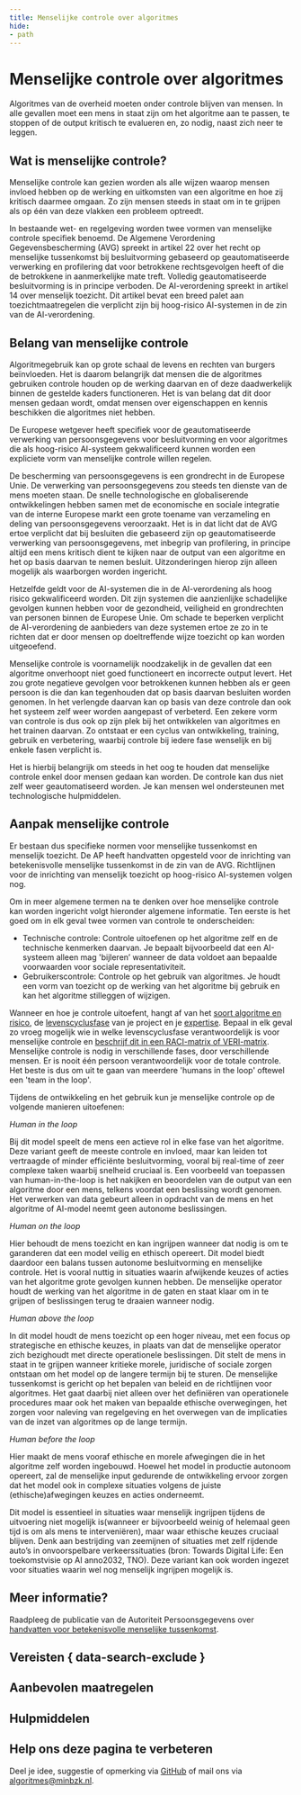 ```yaml
---
title: Menselijke controle over algoritmes
hide:
- path
---
```


# Menselijke controle over algoritmes
Algoritmes van de overheid moeten onder controle blijven van mensen. In alle gevallen moet een mens in staat zijn om het algoritme aan te passen, te stoppen of de output kritisch te evalueren en, zo nodig, naast zich neer te leggen.

## Wat is menselijke controle?
Menselijke controle kan gezien worden als alle wijzen waarop mensen invloed hebben op de werking en uitkomsten van een algoritme en hoe zij kritisch daarmee omgaan. Zo zijn mensen steeds in staat om in te grijpen als op één van deze vlakken een probleem optreedt.

In bestaande wet- en regelgeving worden twee vormen van menselijke controle specifiek benoemd. De Algemene Verordening Gegevensbescherming (AVG) spreekt in artikel 22 over het recht op menselijke tussenkomst bij besluitvorming gebaseerd op geautomatiseerde verwerking en profilering dat voor betrokkene rechtsgevolgen heeft of die de betrokkene in aanmerkelijke mate treft. Volledig geautomatiseerde besluitvorming is in principe verboden. De AI-verordening spreekt in artikel 14 over menselijk toezicht. Dit artikel bevat een breed palet aan toezichtmaatregelen die verplicht zijn bij hoog-risico AI-systemen in de zin van de AI-verordening.

## Belang van menselijke controle
Algoritmegebruik kan op grote schaal de levens en rechten van burgers beïnvloeden. Het is daarom belangrijk dat mensen die de algoritmes gebruiken controle houden op de werking daarvan en of deze daadwerkelijk binnen de gestelde kaders functioneren. Het is van belang dat dit door mensen gedaan wordt, omdat mensen over eigenschappen en kennis beschikken die algoritmes niet hebben.

De Europese wetgever heeft specifiek voor de geautomatiseerde verwerking van persoonsgegevens voor besluitvorming en voor algoritmes die als hoog-risico AI-systeem gekwalificeerd kunnen worden een expliciete vorm van menselijke controle willen regelen.

De bescherming van persoonsgegevens is een grondrecht in de Europese Unie. De verwerking van persoonsgegevens zou steeds ten dienste van de mens moeten staan. De snelle technologische en globaliserende ontwikkelingen hebben samen met de economische en sociale integratie van de interne Europese markt een grote toename van verzameling en deling van persoonsgegevens veroorzaakt. Het is in dat licht dat de AVG ertoe verplicht dat bij besluiten die gebaseerd zijn op geautomatiseerde verwerking van persoonsgegevens, met inbegrip van profilering, in principe altijd een mens kritisch dient te kijken naar de output van een algoritme en het op basis daarvan te nemen besluit. Uitzonderingen hierop zijn alleen mogelijk als waarborgen worden ingericht.

Hetzelfde geldt voor de AI-systemen die in de AI-verordening als hoog risico gekwalificeerd worden. Dit zijn systemen die aanzienlijke schadelijke gevolgen kunnen hebben voor de gezondheid, veiligheid en grondrechten van personen binnen de Europese Unie. Om schade te beperken verplicht de AI-verordening de aanbieders van deze systemen ertoe ze zo in te richten dat er door mensen op doeltreffende wijze toezicht op kan worden uitgeoefend.

Menselijke controle is voornamelijk noodzakelijk in de gevallen dat een algoritme onverhoopt niet goed functioneert en incorrecte output levert. Het zou grote negatieve gevolgen voor betrokkenen kunnen hebben als er geen persoon is die dan kan tegenhouden dat op basis daarvan besluiten worden genomen. In het verlengde daarvan kan op basis van deze controle dan ook het systeem zelf weer worden aangepast of verbeterd. Een zekere vorm van controle is dus ook op zijn plek bij het ontwikkelen van algoritmes en het trainen daarvan. Zo ontstaat er een cyclus van ontwikkeling, training, gebruik en verbetering, waarbij controle bij iedere fase wenselijk en bij enkele fasen verplicht is.

Het is hierbij belangrijk om steeds in het oog te houden dat menselijke controle enkel door mensen gedaan kan worden. De controle kan dus niet zelf weer geautomatiseerd worden. Je kan mensen wel ondersteunen met technologische hulpmiddelen.

## Aanpak menselijke controle
Er bestaan dus specifieke normen voor menselijke tussenkomst en menselijk toezicht. De AP heeft handvatten opgesteld voor de inrichting van betekenisvolle menselijke tussenkomst in de zin van de AVG. Richtlijnen voor de inrichting van menselijk toezicht op hoog-risico AI-systemen volgen nog.

Om in meer algemene termen na te denken over hoe menselijke controle kan worden ingericht volgt hieronder algemene informatie. Ten eerste is het goed om in elk geval twee vormen van controle te onderscheiden:

* Technische controle: Controle uitoefenen op het algoritme zelf en de technische kenmerken daarvan. Je bepaalt bijvoorbeeld dat een AI-systeem alleen mag 'bijleren’ wanneer de data voldoet aan bepaalde voorwaarden voor sociale representativiteit.
* Gebruikerscontrole: Controle op het gebruik van algoritmes. Je houdt een vorm van toezicht op de werking van het algoritme bij gebruik en kan het algoritme stilleggen of wijzigen.

Wanneer en hoe je controle uitoefent, hangt af van het [soort algoritme en risico](../soorten-algoritmes-en-ai/wat-is-een-algoritme.md), de [levenscyclusfase](../levenscyclus/index.md) van je project en je [expertise](../rollen/index.md). Bepaal in elk geval zo vroeg mogelijk wie in welke levenscyclusfase verantwoordelijk is voor menselijke controle en [beschrijf dit in een RACI-matrix of VERI-matrix](../voldoen-aan-wetten-en-regels/maatregelen/2-owp-01-rollen-en-verantwoordelijkheden.md). Menselijke controle is nodig in verschillende fases, door verschillende mensen. Er is nooit één persoon verantwoordelijk voor de totale controle. Het beste is dus om uit te gaan van meerdere 'humans in the loop' oftewel een 'team in the loop'.

Tijdens de ontwikkeling en het gebruik kun je menselijke controle op de volgende manieren uitoefenen:

_<span lang="en">Human in the loop</span>_

Bij dit model speelt de mens een actieve rol in elke fase van het algoritme. Deze variant geeft de meeste controle en invloed, maar kan leiden tot vertraagde of minder efficiënte besluitvorming, vooral bij real-time of zeer complexe taken waarbij snelheid cruciaal is. Een voorbeeld van toepassen van human-in-the-loop is het nakijken en beoordelen van de output van een algoritme door een mens, telkens voordat een beslissing wordt genomen. Het verwerken van data gebeurt alleen in opdracht van de mens en het algoritme of AI-model neemt geen autonome beslissingen.

_<span lang="en">Human on the loop</span>_

Hier behoudt de mens toezicht en kan ingrijpen wanneer dat nodig is om te garanderen dat een model veilig en ethisch opereert. Dit model biedt daardoor een balans tussen autonome besluitvorming en menselijke controle. Het is vooral nuttig in situaties waarin afwijkende keuzes of acties van het algoritme grote gevolgen kunnen hebben. De menselijke operator houdt de werking van het algoritme in de gaten en staat klaar om in te grijpen of beslissingen terug te draaien wanneer nodig.

_<span lang="en">Human above the loop</span>_

In dit model houdt de mens toezicht op een hoger niveau, met een focus op strategische en ethische keuzes, in plaats van dat de menselijke operator zich bezighoudt met directe operationele beslissingen. Dit stelt de mens in staat in te grijpen wanneer kritieke morele, juridische of sociale zorgen ontstaan om het model op de langere termijn bij te sturen. De menselijke tussenkomst is gericht op het bepalen van beleid en de richtlijnen voor algoritmes. Het gaat daarbij niet alleen over het definiëren van operationele procedures maar ook het maken van bepaalde ethische overwegingen, het zorgen voor naleving van regelgeving en het overwegen van de implicaties van de inzet van algoritmes op de lange termijn.

_<span lang="en">Human before the loop</span>_

Hier maakt de mens vooraf ethische en morele afwegingen die in het algoritme zelf worden ingebouwd. Hoewel het model in productie autonoom opereert, zal de menselijke input gedurende de ontwikkeling ervoor zorgen dat het model ook in complexe situaties volgens de juiste (ethische)afwegingen keuzes en acties onderneemt.

Dit model is essentieel in situaties waar menselijk ingrijpen tijdens de uitvoering niet mogelijk is(wanneer er bijvoorbeeld weinig of helemaal geen tijd is om als mens te interveniëren), maar waar ethische keuzes cruciaal blijven. Denk aan bestrijding van zeemijnen of situaties met zelf rijdende auto’s in onvoorspelbare verkeerssituaties (bron: Towards Digital Life: Een toekomstvisie op AI anno2032, TNO). Deze variant kan ook worden ingezet voor situaties waarin wel nog menselijk ingrijpen mogelijk is.

## Meer informatie?
Raadpleeg de publicatie van de Autoriteit Persoonsgegevens over [handvatten voor betekenisvolle menselijke tussenkomst](https://www.autoriteitpersoonsgegevens.nl/actueel/betekenisvolle-menselijke-tussenkomst-bij-algoritmische-besluitvorming).

## Vereisten { data-search-exclude }

<!-- list_vereisten onderwerp/menselijke-controle no-search no-onderwerp no-rol no-levenscyclus -->


## Aanbevolen maatregelen

<!-- list_maatregelen onderwerp/menselijke-controle no-search no-onderwerp no-rol no-levenscyclus -->

## Hulpmiddelen

<!-- list_hulpmiddelen onderwerp/menselijke-controle no-search no-onderwerp no-rol no-levenscyclus no-id -->

## Help ons deze pagina te verbeteren
Deel je idee, suggestie of opmerking via [GitHub](https://github.com/MinBZK/Algoritmekader/edit/main/docs/onderwerpen/menselijke-controle.md) of mail ons via [algoritmes@minbzk.nl](mailto:algoritmes@minbzk.nl).

